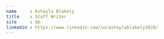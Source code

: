 ```yaml
---
name     : Ashayla Blakely
title    : Staff Writer
site     : db
linkedin : https://www.linkedin.com/in/ashaylablakely2020/
---
```

